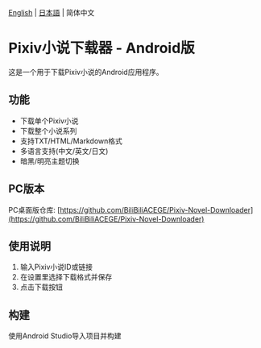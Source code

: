 [English](README_en.md) | [日本語](README_ja.md) | 简体中文

# Pixiv小说下载器 - Android版

这是一个用于下载Pixiv小说的Android应用程序。

## 功能
- 下载单个Pixiv小说
- 下载整个小说系列
- 支持TXT/HTML/Markdown格式
- 多语言支持(中文/英文/日文)
- 暗黑/明亮主题切换

## PC版本
PC桌面版仓库: [https://github.com/BiliBiliACEGE/Pixiv-Novel-Downloader](https://github.com/BiliBiliACEGE/Pixiv-Novel-Downloader)

## 使用说明
1. 输入Pixiv小说ID或链接
2. 在设置里选择下载格式并保存
3. 点击下载按钮

## 构建
使用Android Studio导入项目并构建
